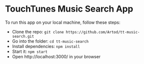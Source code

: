 # TouchTunes Music Search App

To run this app on your local machine, follow these steps:

- Clone the repo: `git clone https://github.com/Artod/tt-music-search.git`
- Go into the folder: `cd tt-music-search`
- Install dependencies: `npm install`
- Start it: `npm start`
- Open http://localhost:3000/ in your browser
